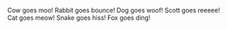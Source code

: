 Cow goes moo!
Rabbit goes bounce!
Dog goes woof!
Scott goes reeeee!
Cat goes meow!
Snake goes hiss!
Fox goes ding!
